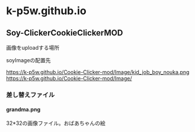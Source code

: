 # k-p5w.github.io

## Soy-ClickerCookieClickerMOD

画像をuploadする場所

soyImageの配置先

https://k-p5w.github.io/Cookie-Clicker-mod/Image/kid_job_boy_nouka.png
https://k-p5w.github.io/Cookie-Clicker-mod/Image/

### 差し替えファイル

#### grandma.png

32*32の画像ファイル。おばあちゃんの絵